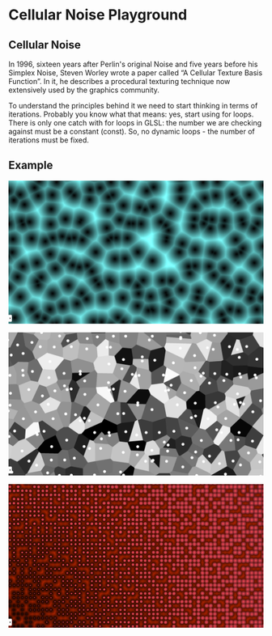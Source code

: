 # Cellular Noise Playground

## Cellular Noise

In 1996, sixteen years after Perlin's original Noise and five years before his Simplex Noise, Steven Worley wrote a paper called “A Cellular Texture Basis Function”. In it, he describes a procedural texturing technique now extensively used by the graphics community.

To understand the principles behind it we need to start thinking in terms of iterations. Probably you know what that means: yes, start using for loops. There is only one catch with for loops in GLSL: the number we are checking against must be a constant (const). So, no dynamic loops - the number of iterations must be fixed.

## Example

![example1](https://github.com/Kuellar/Tarea3GPU/blob/master/album/photo1.png)

![example2](https://github.com/Kuellar/Tarea3GPU/blob/master/album/photo2.png)

![example3](https://github.com/Kuellar/Tarea3GPU/blob/master/album/photo3.png)
